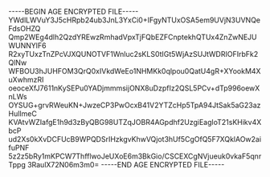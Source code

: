 -----BEGIN AGE ENCRYPTED FILE-----
YWdlLWVuY3J5cHRpb24ub3JnL3YxCi0+IFgyNTUxOSA5em9UVjN3UVNQeFdsOHZQ
Qmp2WEg4dlh2QzdYREwzRmhadVpxTjFQbEZFCnptekhQTUx4ZnZwNEJUWUNNYlF6
R2xyTUxzTnZPcVJXQUNOTVF1Wnluc2sKLS0tIGt5WjAzSUJtWDRIOFIrbFk2QlNw
WFBOU3hJUHFOM3QrQ0xIVkdWeEo1NHMKk0qlpou0QatU4gR+XYookM4XuXwhmzRI
oeoceXfJ7611nKySEPu0YADjmmmsijONX8uDzpfIz2QSL5PCv+dTp996oewXnLWs
OYSUG+grvRWeuKN+JwzeCP3PwOcxB41V2YTZcHp5TpA94JtSak5aG23azHulImeC
KVAtvWZIafgE1h9d3zByQBG98UTZqJOBR4AGpdhf2UzgiEagloT21sKHikv4XbcP
ud2Xs0kXvDCFUcB9WPQDSrIHzkgvKhwVQjot3hUf5CgOfQ5F7XQklAOw2aifuPNF
5z2z5bRy1mKPCW7ThfflwoJeUXoE6m3BkGio/CSCEXCgNVjueuk0vkaF5qnrTppg
3RaulX72N06m3m0=
-----END AGE ENCRYPTED FILE-----
